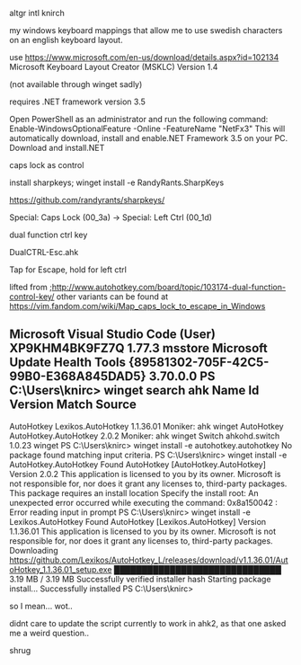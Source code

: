 altgr intl knirch

my windows keyboard mappings that allow me to use
swedish characters on an english keyboard layout.

use https://www.microsoft.com/en-us/download/details.aspx?id=102134
Microsoft Keyboard Layout Creator (MSKLC) Version 1.4

(not available through winget sadly)

requires .NET framework version 3.5

Open PowerShell as an administrator and run the following command: Enable-WindowsOptionalFeature -Online -FeatureName "NetFx3" This will automatically download, install and enable.NET Framework 3.5 on your PC. Download and install.NET

caps lock as control

install sharpkeys;
winget install -e RandyRants.SharpKeys

https://github.com/randyrants/sharpkeys/

Special: Caps Lock (00_3a) -> Special: Left Ctrl (00_1d)

dual function ctrl key

DualCTRL-Esc.ahk

Tap for Escape, hold for left ctrl

lifted from ;http://www.autohotkey.com/board/topic/103174-dual-function-control-key/
other variants can be found at https://vim.fandom.com/wiki/Map_caps_lock_to_escape_in_Windows


Microsoft Visual Studio Code (User)    XP9KHM4BK9FZ7Q                         1.77.3                            msstore
Microsoft Update Health Tools          {89581302-705F-42C5-99B0-E368A845DAD5} 3.70.0.0
PS C:\Users\knirc> winget search ahk
Name       Id                    Version   Match        Source
--------------------------------------------------------------
AutoHotkey Lexikos.AutoHotkey    1.1.36.01 Moniker: ahk winget
AutoHotkey AutoHotkey.AutoHotkey 2.0.2     Moniker: ahk winget
Switch     ahkohd.switch         1.0.23                 winget
PS C:\Users\knirc> winget install -e autohotkey.autohotkey
No package found matching input criteria.
PS C:\Users\knirc> winget install -e AutoHotkey.AutoHotkey
Found AutoHotkey [AutoHotkey.AutoHotkey] Version 2.0.2
This application is licensed to you by its owner.
Microsoft is not responsible for, nor does it grant any licenses to, third-party packages.
This package requires an install location
Specify the install root: An unexpected error occurred while executing the command:
0x8a150042 : Error reading input in prompt
PS C:\Users\knirc> winget install -e Lexikos.AutoHotkey
Found AutoHotkey [Lexikos.AutoHotkey] Version 1.1.36.01
This application is licensed to you by its owner.
Microsoft is not responsible for, nor does it grant any licenses to, third-party packages.
Downloading https://github.com/Lexikos/AutoHotkey_L/releases/download/v1.1.36.01/AutoHotkey_1.1.36.01_setup.exe
  ██████████████████████████████  3.19 MB / 3.19 MB
Successfully verified installer hash
Starting package install...
Successfully installed
PS C:\Users\knirc>

so I mean... wot..

didnt care to update the script currently to work in ahk2, as that one asked me
a weird question.. 

shrug

